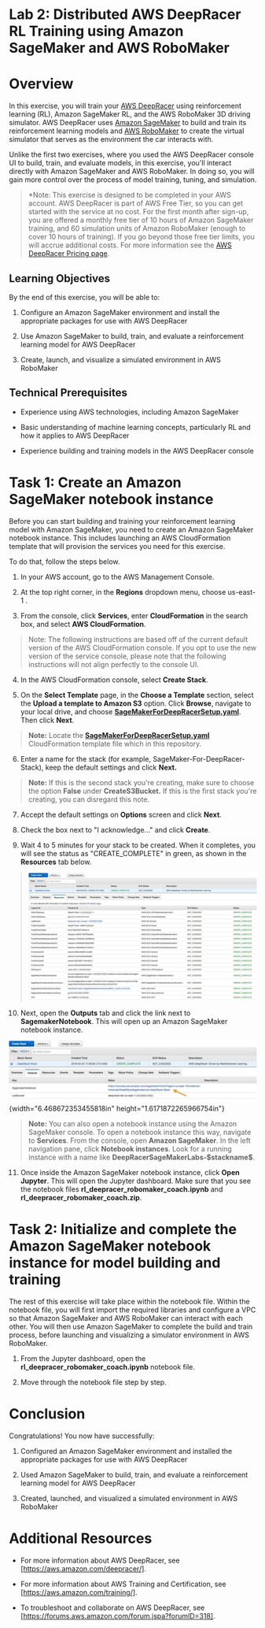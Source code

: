 # Lab 2: Distributed AWS DeepRacer RL Training using Amazon SageMaker and AWS RoboMaker

Overview
========

In this exercise, you will train your [AWS DeepRacer](https://aws.amazon.com/deepracer/)
using reinforcement learning (RL), Amazon SageMaker RL, and the AWS
RoboMaker 3D driving simulator. AWS DeepRacer uses [Amazon SageMaker](https://aws.amazon.com/sagemaker/) to build and train its reinforcement learning
models and [AWS RoboMaker](https://aws.amazon.com/robomaker/) to create the virtual simulator
that serves as the environment the car interacts with.

Unlike the first two exercises, where you used the AWS DeepRacer
console UI to build, train, and evaluate models, in this exercise,
you\'ll interact directly with Amazon SageMaker and AWS RoboMaker. In
doing so, you will gain more control over the process of model
training, tuning, and simulation.

> \*Note: This exercise is designed to be completed in your AWS account.
> AWS DeepRacer is part of AWS Free Tier, so you can get started with
> the service at no cost. For the first month after sign-up, you are
> offered a monthly free tier of 10 hours of Amazon SageMaker training,
> and 60 simulation units of Amazon RoboMaker (enough to cover 10 hours
> of training). If you go beyond those free tier limits, you will accrue
> additional costs. For more information see the [AWS DeepRacer Pricing page](https://aws.amazon.com/deepracer/pricing/).

Learning Objectives
-------------------

By the end of this exercise, you will be able to:

1.  Configure an Amazon SageMaker environment and install the
    appropriate packages for use with AWS DeepRacer

2.  Use Amazon SageMaker to build, train, and evaluate a reinforcement
    learning model for AWS DeepRacer

3.  Create, launch, and visualize a simulated environment in AWS
    RoboMaker

Technical Prerequisites
-----------------------

-   Experience using AWS technologies, including Amazon SageMaker

-   Basic understanding of machine learning concepts, particularly RL
    and how it applies to AWS DeepRacer

-   Experience building and training models in the AWS DeepRacer console

Task 1: Create an Amazon SageMaker notebook instance
====================================================

Before you can start building and training your reinforcement learning
model with Amazon SageMaker, you need to create an Amazon SageMaker 
notebook instance. This includes launching an AWS CloudFormation
template that will provision the services you need for this exercise.

To do that, follow the steps below.

1.  In your AWS account, go to the AWS Management Console.

2.  At the top right corner, in the **Regions** dropdown menu, choose
    us-east-1 .

3.  From the console, click **Services**, enter **CloudFormation** in
    the search box, and select **AWS CloudFormation**.

> Note: The following instructions are based off of the current default
> version of the AWS CloudFormation console. If you opt to use the new
> version of the service console, please note that the following
> instructions will not align perfectly to the console UI.

4.  In the AWS CloudFormation console, select **Create Stack**.

5.  On the **Select Template** page, in the **Choose a Template**
    section, select the **Upload a template to Amazon S3** option. Click
    **Browse**, navigate to your local drive, and choose
    [**SageMakerForDeepRacerSetup.yaml**](https://raw.githubusercontent.com/p55t/aws-deepracer-workshops/master/Workshops/2019-AWSSummits-AWSDeepRacerService/Lab2_Sagemaker/SageMakerForDeepRacerSetup.yaml). Then click **Next**.

 > **Note:** Locate the [**SageMakerForDeepRacerSetup.yaml**](https://raw.githubusercontent.com/p55t/aws-deepracer-workshops/master/Workshops/2019-AWSSummits-AWSDeepRacerService/Lab2_Sagemaker/SageMakerForDeepRacerSetup.yaml) CloudFormation template file which in this repository.

6.  Enter a name for the stack (for example,
    SageMaker-For-DeepRacer-Stack), keep the default settings and click
    **Next.**

> **Note:** If this is the second stack you're creating, make sure to
> choose the option **False** under **CreateS3Bucket.** If this is the first stack you're creating, you
> can disregard this note.

7.  Accept the default settings on **Options** screen and click
    **Next**.

8.  Check the box next to "I acknowledge\..." and click **Create**.

9.  Wait 4 to 5 minutes for your stack to be created. When it completes,
    you will see the status as "CREATE\_COMPLETE" in green, as shown in
    the **Resources** tab below.

> ![](./media/image1.jpeg)

10. Next, open the **Outputs** tab and click the link next to
    **SagemakerNotebook**. This will open up an Amazon SageMaker
    notebook instance.

![](./media/image2.jpeg){width="6.468672353455818in"
height="1.6171872265966754in"}

> **Note:** You can also open a notebook instance using the Amazon
> SageMaker console. To open a notebook instance this way, navigate to
> **Services**. From the console, open **Amazon SageMaker**. In the left
> navigation pane, click **Notebook instances**. Look for a running
> instance with a name like **DeepRacerSageMakerLabs-\$stackname\$**.

11. Once inside the Amazon SageMaker notebook instance, click **Open
    Jupyter**. This will open the Jupyter dashboard. Make sure that you
    see the notebook files **rl\_deepracer\_robomaker\_coach.ipynb** and **rl\_deepracer\_robomaker\_coach.zip**.

Task 2: Initialize and complete the Amazon SageMaker notebook instance for model building and training
======================================================================================================

The rest of this exercise will take place within the notebook file.
Within the notebook file, you will first import the required libraries
and configure a VPC so that Amazon SageMaker and AWS RoboMaker can
interact with each other. You will then use Amazon SageMaker to
complete the build and train process, before launching and visualizing
a simulator environment in AWS RoboMaker.

1.  From the Jupyter dashboard, open the
    **rl\_deepracer\_robomaker\_coach.ipynb** notebook file.

2.  Move through the notebook file step by step.

Conclusion
==========

Congratulations! You now have successfully:

1.  Configured an Amazon SageMaker environment and installed the
    appropriate packages for use with AWS DeepRacer

2.  Used Amazon SageMaker to build, train, and evaluate a reinforcement
    learning model for AWS DeepRacer

3.  Created, launched, and visualized a simulated environment in AWS
    RoboMaker

Additional Resources
====================

-   For more information about AWS DeepRacer, see
    [https://aws.amazon.com/deepracer/].

-   For more information about AWS Training and Certification, see
    [https://aws.amazon.com/training/].

-   To troubleshoot and collaborate on AWS DeepRacer, see [https://forums.aws.amazon.com/forum.jspa?forumID=318].
